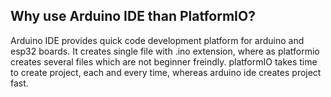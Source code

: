 ## Why use Arduino IDE than PlatformIO?
Arduino IDE provides quick code development platform for arduino and esp32 boards. It creates single file with .ino extension, where as platformio creates several files which are not beginner freindly. platformIO takes time to create project, each and every time, whereas arduino ide creates project fast.
